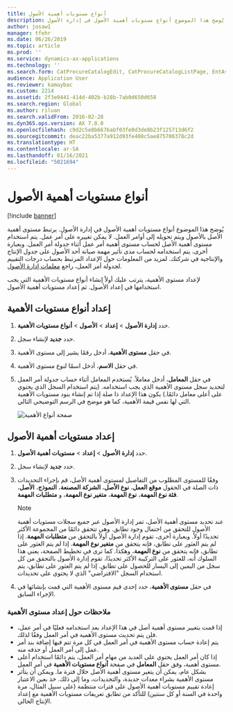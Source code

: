 ```yaml
---
title: أنواع مستويات أهمية الأصول
description: يُوضح هذا الموضوع أنواع مستويات أهمية الأصول في إدارة الأصول.
author: josaw1
manager: tfehr
ms.date: 06/26/2019
ms.topic: article
ms.prod: ''
ms.service: dynamics-ax-applications
ms.technology: ''
ms.search.form: CatProcureCatalogEdit, CatProcureCatalogListPage, EntAssetCriticality, EntAssetObjectCriticality
audience: Application User
ms.reviewer: kamaybac
ms.custom: 2214
ms.assetid: 2f3e0441-414d-402b-b28b-7ab0d650d658
ms.search.region: Global
ms.author: riluan
ms.search.validFrom: 2016-02-28
ms.dyn365.ops.version: AX 7.0.0
ms.openlocfilehash: c9d2c5e8b6676abf03fe0d3de8b23f125713d6f2
ms.sourcegitcommit: deac22ba5377a912d93fe408c5ae875706378c2d
ms.translationtype: HT
ms.contentlocale: ar-SA
ms.lasthandoff: 01/16/2021
ms.locfileid: "5021694"
---
```

# <a name="asset-criticality-types"></a>أنواع مستويات أهمية الأصول

[!include [banner](../../includes/banner.md)]

 

يُوضح هذا الموضوع أنواع مستويات أهمية الأصول في إدارة الأصول. يرتبط مستوى أهمية الأصل بالأصول ويتم تحويله إلى أوامر العمل. لا يمكن تغييره على أمر عمل. يتم استخدام مستوى أهمية الأصل لحساب مستوى أهمية أمر عمل أثناء جدولة أمر العمل. وبعبارة أخرى، يتم استخدامه لحساب مدى تأثير مهمة صيانة أحد الأصول على جدول الإنتاج والإنتاجية في شركتك. لمزيد من المعلومات حول الإعداد المرتبط بحساب درجات التقييم لجدولة أمر العمل، راجع [معلمات إدارة الأصول](../setup-for-objects/enterprise-asset-management-parameters.md).

لإعداد مستوى الأهمية، يترتب عليك أولاً إنشاء أنواع مستويات الأهمية التي يجب استخدامها في إعداد الأصول. ثم إعداد مستويات أهمية الأصول.

## <a name="set-up-criticality-types"></a>إعداد أنواع مستويات الأهمية

1. حدد **إدارة الأصول** \> **إعداد** \> **الأصول** \> **أنواع مستويات الأهمية**.
2. حدد **جديد** لإنشاء سجل.
3. في حقل **مستوى الأهمية**، أدخل رقمًا يشير إلى مستوى الأهمية.
4. في حقل **الاسم**، أدخل اسمًا لنوع مستوى الأهمية.
5. في حقل **المعامل**، أدخل معاملاً. يُستخدم المعامل أثناء حساب جدولة أمر العمل لتحديد سجل مستوى الأهمية الذي يجب استخدامه. (يتم استخدام السجل الذي يحتوي على أعلى معامل دائمًا.) يكون هذا الإعداد ذا صلة إذا تم إنشاء بنود مستويات الأهمية التي لها نفس قيمة الأهمية، كما هو موضح في الرسم التوضيحي التالي.

    ![صفحة أنواع الأهمية](media/23-setup-for-objects.png)

## <a name="set-up-asset-criticalities"></a>إعداد مستويات أهمية الأصول

1. حدد **إدارة الأصول** \> **إعداد** \> **مستويات أهمية الأصول**.
2. حدد **جديد** لإنشاء سجل.
3. وفقًا للمستوى المطلوب من التفاصيل لمستوى أهمية الأصل، قم بإجراء التحديدات ذات الصلة في الحقول **موقع العمل**، **نوع الأصل**، **الشركة المصنعة**، **النموذج**، **الأصل**، **فئة نوع المهمة**، **نوع المهمة**، **متغير نوع المهمة**، و **متطلبات المهمة**.

    > [!NOTE]
    > عند تحديد مستوى أهمية الأصل، تمر إدارة الأصول عبر جميع سجلات مستويات أهمية الأصول للتحقق من احتمال وجود تطابق. وهي تتحقق دائمًا من المجموعة الأكثر تحديدًا أولاً. وبعبارة أخرى، تقوم إدارة الأصول أولاً بالتحقق من **متطلبات المهمة**. إذا لم يتم العثور على تطابق، فإنه يتحقق من **متغير نوع المهمة**. إذا لم يتم العثور على تطابق، فإنه يتحقق من **نوع المهمة**، وهكذا. كما ترى في تخطيط الصفحة، يعني هذا السلوك أنه، للعثور على التركيبة الأكثر تحديدًا، تقوم إدارة الأصول بالتحقق من كل سجل من اليمين إلى اليسار للحصول على تطابق. إذا لم يتم العثور على تطابق، يتم استخدام السجل "الافتراضي" الذي لا يحتوي على تحديدات.

4. في حقل **مستوى الأهمية**، حدد إحدى قيم مستوى الأهمية التي قمت بإنشائها في الإجراء السابق.

### <a name="notes-about-criticality-setup"></a>ملاحظات حول إعداد مستوى الأهمية

- إذا قمت بتغيير مستوى أهمية أصل في هذا الإعداد بعد استخدامه فعليًا في أمر عمل، فلن يتم تحديث مستوى الأهمية في أمر العمل وفقًا لذلك.
- يتم إعادة حساب مستوى الأهمية في أمر العمل في كل مرة تتم فيها إضافة بند أمر عمل إلى أمر العمل أو حذفه منه.
- إذا كان أمر العمل يحتوي على العديد من مهام أمر العمل، يتم دائمًا استخدام أعلى مستوى أهمية، وفق حقل **المعامل** في صفحة **أنواع مستويات الأهمية** في أمر العمل.
- بشكل عام، يمكن أن يتغير مستوى أهمية الأصل خلال فترة ما. ويمكن أن يتأثر مستوى الأهمية بشراء معدات جديدة، والتجديدات، وما إلى ذلك. خذ بعين الاعتبار إعادة تقييم مستويات أهمية الأصول على فترات منتظمة (على سبيل المثال، مرة واحدة في السنة أو كل سنتين) للتأكد من تطابق تعريفات مستويات الأهمية مع إعداد الإنتاج الحالي.
